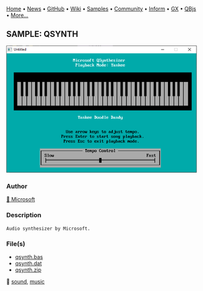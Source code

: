 [Home](https://qb64.com) • [News](../../news.md) • [GitHub](https://github.com/QB64Official/qb64) • [Wiki](https://github.com/QB64Official/qb64/wiki) • [Samples](../../samples.md) • [Community](../../community.md) • [Inform](../../inform.md) • [GX](../../gx.md) • [QBjs](../../qbjs.md) • [More...](../../more.md)

## SAMPLE: QSYNTH

![screenshot.png](img/screenshot.png)

### Author

[🐝 Microsoft](../microsoft.md) 

### Description

```text
Audio synthesizer by Microsoft.
```

### File(s)

* [qsynth.bas](src/qsynth.bas)
* [qsynth.dat](src/qsynth.dat)
* [qsynth.zip](src/qsynth.zip)

🔗 [sound](../sound.md), [music](../music.md)

